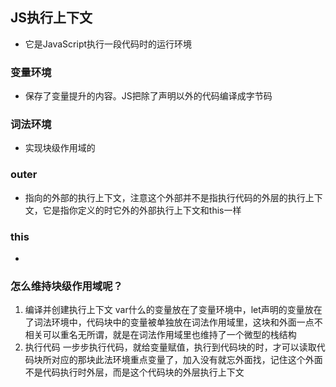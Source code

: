 ## JS执行上下文
- 它是JavaScript执行一段代码时的运行环境
### 变量环境
- 保存了变量提升的内容。JS把除了声明以外的代码编译成字节码
### 词法环境
- 实现块级作用域的
### outer
- 指向的外部的执行上下文，注意这个外部并不是指执行代码的外层的执行上下文，它是指你定义的时它外的外部执行上下文和this一样
### this
- 
### 怎么维持块级作用域呢？
1. 编译并创建执行上下文
var什么的变量放在了变量环境中，let声明的变量放在了词法环境中，代码块中的变量被单独放在词法作用域里，这块和外面一点不相关可以重名无所谓，就是在词法作用域里也维持了一个微型的栈结构
2. 执行代码
一步步执行代码，就给变量赋值，执行到代码块的时，才可以读取代码块所对应的那块此法环境重点变量了，加入没有就忘外面找，记住这个外面不是代码执行时外层，而是这个代码块的外层执行上下文
